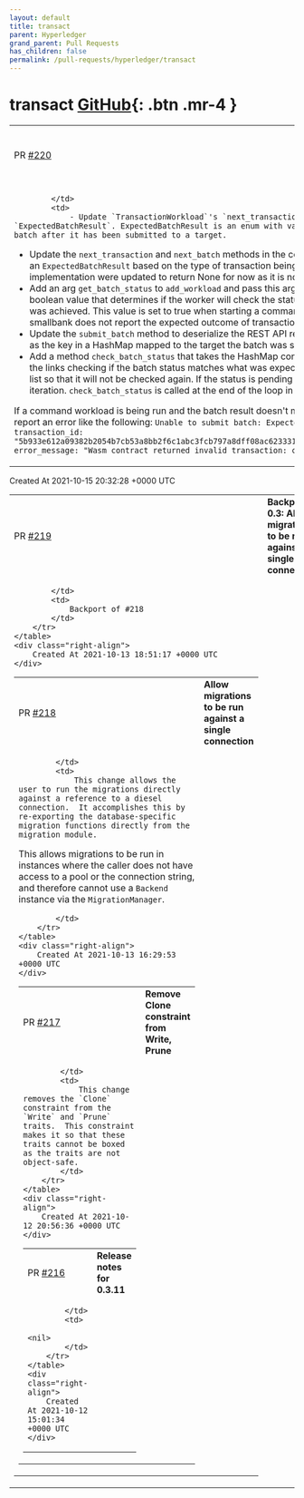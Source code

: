 ```yaml
---
layout: default
title: transact
parent: Hyperledger
grand_parent: Pull Requests
has_children: false
permalink: /pull-requests/hyperledger/transact
---
```


# transact <span class="fs-3 right-align">[GitHub](https://github.com/hyperledger/transact){: .btn .mr-4 }</span>


<div>
    <table>
        <tr>
            <td>
                PR <a href="https://github.com/hyperledger/transact/pull/220" class=".btn">#220</a>
            </td>
            <td>
                <b>
                    Update workload to check batch result
                </b>
            </td>
        </tr>
        <tr>
            <td>
                
            </td>
            <td>
                - Update `TransactionWorkload`'s `next_transaction` and `BatchWorkload`'s `next_batch` to return an optional `ExpectedBatchResult`. ExpectedBatchResult is an enum with variants `Valid` and Invalid` to indicate the expected outcome of a batch after it has been submitted to a target.
- Update the `next_transaction` and `next_batch` methods in the command implementation of `TransactionWorkload`  and `BatchWorkload` to return an `ExpectedBatchResult` based on the type of transaction being submitted. The `next_transaction` and `next_batch` methods in the smallbank implementation were updated to return None for now as it is not possible to determine the expected result of an amalgamate transaction.
- Add an arg `get_batch_status` to `add_workload` and pass this arg's value to the `WorkerBuilder` `get_batch_status` method. This arg is a boolean value that determines if the worker will check the status of batches after they are submitted to determine if the expected outcome was achieved. This value is set to true when starting a command workload and false when starting a smallbank workload because smallbank does not report the expected outcome of transactions as mentioned above.
- Update the `submit_batch` method to deserialize the REST API response to get the batch status link and return it. The returned link is stored as the key in a HashMap mapped to the target the batch was submitted to and the expected batch result.
- Add a method `check_batch_status` that takes the HashMap containing the batch status links and expected batch results and loops through the links checking if the batch status matches what was expected. If the status link returns the expected result the link is removed from the list so that it will not be checked again. If the status is pending the link will be left in the list so that it can be checked again on the next iteration. `check_batch_status` is called at the end of the loop in the `WorkerBuilder` `build` method if `get_batch_status` is true.

If a command workload is being run and the batch result doesn't match the expected batch result that was set the workload will stop and report an error like the following:
`Unable to submit batch: Expected valid result, received invalid [InvalidTransaction { transaction_id: "5b933e612a09382b2054b7cb53a8bb2f6c1abc3fcb797a8dff08ac6233317fdf279c60d733af0169e3f0bc85a4de5676c07665ce70bfea824702775c0dc8909e", error_message: "Wasm contract returned invalid transaction: command, 1.0", error_data: [] }]`
            </td>
        </tr>
    </table>
    <div class="right-align">
        Created At 2021-10-15 20:32:28 +0000 UTC
    </div>
</div>

<div>
    <table>
        <tr>
            <td>
                PR <a href="https://github.com/hyperledger/transact/pull/219" class=".btn">#219</a>
            </td>
            <td>
                <b>
                    Backport 0.3: Allow migrations to be run against a single connection
                </b>
            </td>
        </tr>
        <tr>
            <td>
                
            </td>
            <td>
                Backport of #218 
            </td>
        </tr>
    </table>
    <div class="right-align">
        Created At 2021-10-13 18:51:17 +0000 UTC
    </div>
</div>

<div>
    <table>
        <tr>
            <td>
                PR <a href="https://github.com/hyperledger/transact/pull/218" class=".btn">#218</a>
            </td>
            <td>
                <b>
                    Allow migrations to be run against a single connection
                </b>
            </td>
        </tr>
        <tr>
            <td>
                
            </td>
            <td>
                This change allows the user to run the migrations directly against a reference to a diesel connection.  It accomplishes this by re-exporting the database-specific migration functions directly from the migration module.

This allows migrations to be run in instances where the caller does not have access to a pool or the connection string, and therefore cannot use a `Backend` instance via the `MigrationManager`.
 
            </td>
        </tr>
    </table>
    <div class="right-align">
        Created At 2021-10-13 16:29:53 +0000 UTC
    </div>
</div>

<div>
    <table>
        <tr>
            <td>
                PR <a href="https://github.com/hyperledger/transact/pull/217" class=".btn">#217</a>
            </td>
            <td>
                <b>
                    Remove Clone constraint from Write, Prune
                </b>
            </td>
        </tr>
        <tr>
            <td>
                
            </td>
            <td>
                This change removes the `Clone` constraint from the `Write` and `Prune` traits.  This constraint makes it so that these traits cannot be boxed as the traits are not object-safe.
            </td>
        </tr>
    </table>
    <div class="right-align">
        Created At 2021-10-12 20:56:36 +0000 UTC
    </div>
</div>

<div>
    <table>
        <tr>
            <td>
                PR <a href="https://github.com/hyperledger/transact/pull/216" class=".btn">#216</a>
            </td>
            <td>
                <b>
                    Release notes for 0.3.11
                </b>
            </td>
        </tr>
        <tr>
            <td>
                
            </td>
            <td>
                <nil>
            </td>
        </tr>
    </table>
    <div class="right-align">
        Created At 2021-10-12 15:01:34 +0000 UTC
    </div>
</div>

